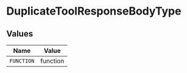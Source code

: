 # DuplicateToolResponseBodyType


## Values

| Name       | Value      |
| ---------- | ---------- |
| `FUNCTION` | function   |